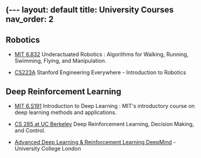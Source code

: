 (---
layout: default
title: University Courses
nav_order: 2
---

## Robotics
* [MIT 6.832](http://underactuated.mit.edu/underactuated.html) Underactuated Robotics : Algorithms for Walking, Running, Swimming, Flying, and Manipulation. 

* [CS223A](https://see.stanford.edu/Course/CS223A) Stanford Engineering Everywhere - Introduction to Robotics


## Deep Reinforcement Learning

* [MIT 6.S191](http://introtodeeplearning.com/2019/) Introduction to Deep Learning : MIT's introductory course on deep learning methods and applications. 

* [CS 285 at UC Berkeley](http://rail.eecs.berkeley.edu/deeprlcourse/) Deep Reinforcement Learning, Decision Making, and Control.

* [Advanced Deep Learning & Reinforcement Learning DeepMind](https://www.youtube.com/playlist?list=PLqYmG7hTraZDNJre23vqCGIVpfZ_K2RZs) - University College London
